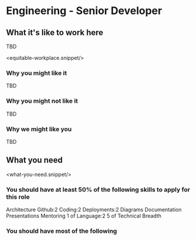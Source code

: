 # Engineering - Senior Developer

## What it's like to work here
TBD

<equitable-workplace.snippet/>

### Why you might like it
TBD

### Why you might not like it
TBD

### Why we might like you
TBD

## What you need

<what-you-need.snippet/>

### You should have at least 50% of the following skills to apply for this role

<skills>
Architecture
Github:2 
Coding:2 
Deployments:2
Diagrams 
Documentation 
Presentations 
Mentoring 
1 of Language:2
5 of Technical Breadth
</skills>

### You should have most of the following
<inherit doc="engineering-developer.md"/>